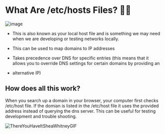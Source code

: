 # What Are /etc/hosts Files? 📂🚀
![image](https://github.com/user-attachments/assets/049addb8-0070-4450-8fce-1751b32bf6e5)

 - This is also known as your local host file and is something we may need when we are developing or testing networks locally.

 - This can be used to map domains to IP addresses

 - Takes precedence over DNS for specific entries (this means that it allows you to override DNS settings for certain domains by providing an
 - alternative IP) 

  ## How does all this work? 

  When you search up a domain in your browser, your computer first checks /etc/host file.
  If the domian is listed in the /etc/host file it uses the provided address instead of querying the dns server.
  This can be useful for testing development and trouble shooting.

 ![ThereYouHaveItSheaWhitneyGIF](https://github.com/user-attachments/assets/3c4d8875-4372-4a92-9b9f-29b3dbb4e0a7)

  

